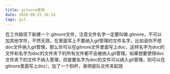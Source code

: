 ```yaml
---
title: gitnore使用
date: 2020-08-25 16:24
tags: git
---
```

在工作路径下新建一个.gitnore文件，注意文件名字一定要叫做.gitnore，不可以加其他字符，不然无效。在里面写上不要纳入git管理的文件名字。比如说你不想doc文件纳入git管理，那么你可以在gitnore文件里面写上doc，这样名字为doc的文件和名字为doc的文件夹下的所有文件都不会被纳入git管理。如果想要使得doc文件夹下的文件不纳入管理，但是要名字为doc的文件可以纳入git管理，则可以在gitnore里面写上doc/，加了一个斜杆，表明是队文件夹起效